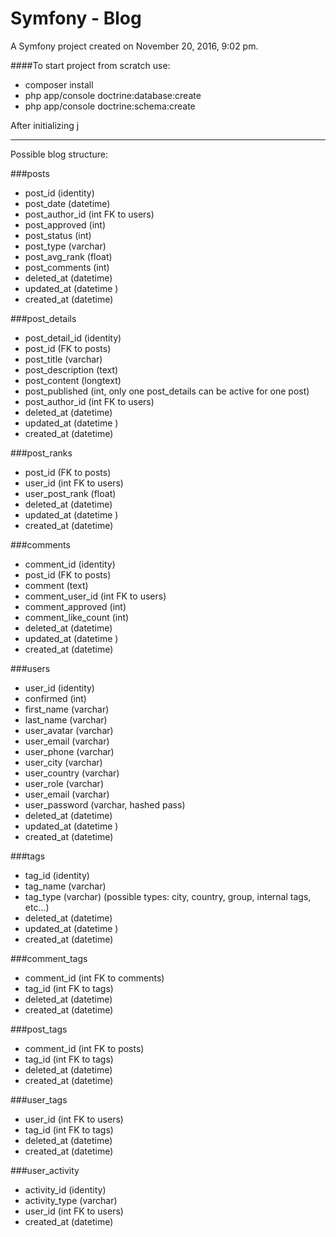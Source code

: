 Symfony - Blog
====

A Symfony project created on November 20, 2016, 9:02 pm.

####To start project from scratch use:
* composer install
* php app/console doctrine:database:create
* php app/console doctrine:schema:create

After initializing j

---
Possible blog structure:

###posts
  * post_id (identity)
  * post_date (datetime)
  * post_author_id (int FK to users)
  * post_approved (int)
  * post_status (int)
  * post_type (varchar)
  * post_avg_rank (float)
  * post_comments (int)
  * deleted_at (datetime)
  * updated_at (datetime )
  * created_at (datetime)

###post_details
  * post_detail_id (identity)
  * post_id (FK to posts)
  * post_title  (varchar)
  * post_description (text)
  * post_content (longtext)
  * post_published (int, only one post_details can be active for one post)
  * post_author_id (int FK to users)
  * deleted_at (datetime)
  * updated_at (datetime )
  * created_at (datetime)

###post_ranks
  * post_id (FK to posts)
  * user_id (int FK to users)
  * user_post_rank (float)
  * deleted_at (datetime)
  * updated_at (datetime )
  * created_at (datetime)

###comments
  * comment_id (identity)
  * post_id (FK to posts)
  * comment (text)
  * comment_user_id (int FK to users)
  * comment_approved (int)
  * comment_like_count (int)
  * deleted_at (datetime)
  * updated_at (datetime )
  * created_at (datetime)

###users
  * user_id (identity)
  * confirmed (int)
  * first_name (varchar)
  * last_name (varchar)
  * user_avatar (varchar)
  * user_email (varchar)
  * user_phone (varchar)
  * user_city (varchar)
  * user_country (varchar)
  * user_role (varchar)
  * user_email (varchar)
  * user_password (varchar, hashed pass)
  * deleted_at (datetime)
  * updated_at (datetime )
  * created_at (datetime)

###tags
  * tag_id (identity)
  * tag_name (varchar)
  * tag_type (varchar) (possible types: city, country, group, internal tags, etc...)
  * deleted_at (datetime)
  * updated_at (datetime )
  * created_at (datetime)

###comment_tags
  * comment_id (int FK to comments)
  * tag_id (int FK to tags)
  * deleted_at (datetime)
  * created_at (datetime)

###post_tags
  * comment_id (int FK to posts)
  * tag_id (int FK to tags)
  * deleted_at (datetime)
  * created_at (datetime)

###user_tags
  * user_id (int FK to users)
  * tag_id (int FK to tags)
  * deleted_at (datetime)
  * created_at (datetime)

###user_activity
  * activity_id (identity)
  * activity_type (varchar)
  * user_id (int FK to users)
  * created_at (datetime)
